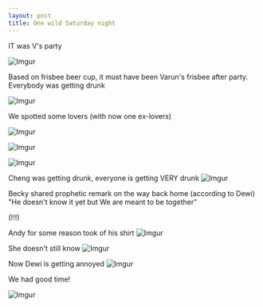 ```yaml
---
layout: post
title: One wild Saturday night
---
```

IT was V's party

![Imgur](https://i.imgur.com/IA21Gh5.jpg)

Based on frisbee beer cup, it must have been Varun's frisbee after party.
Everybody was getting drunk

![Imgur](https://i.imgur.com/KkWWiBi.jpg)

We spotted some lovers (with now one ex-lovers)

![Imgur](https://i.imgur.com/mm2yDfM.jpg)

![Imgur](https://i.imgur.com/9bAmDfk.jpg)

![Imgur](https://i.imgur.com/eIwaZYN.jpg)




Cheng was getting drunk, everyone is getting VERY drunk
![Imgur](https://i.imgur.com/i7MUl9m.jpg)



Becky shared prophetic remark on the way back home (according to Dewi)
"He doesn't know it yet but We are meant to be together" 

(!!!)

Andy for some reason took of his shirt
![Imgur](https://i.imgur.com/YRhUh0C.jpg)

She doesn't still know
![Imgur](https://i.imgur.com/HjFl1j2.jpg)

Now Dewi is getting annoyed
![Imgur](https://i.imgur.com/LUwmEOC.jpg)

We had good time!

![Imgur](https://i.imgur.com/wqv7LxQ.jpg)



